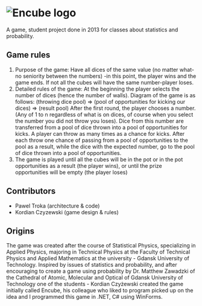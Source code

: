 
# ![Encube logo](../master/logo.png "Encube logo")

A game, student project done in 2013 for classes about statistics and probability.

## Game rules

1. Purpose of the game: Have all dices of the same value (no matter what-no seniority between the numbers) -in this point, the player wins and the game ends. If not all the cubes will have the same number-player loses.
2. Detailed rules of the game: At the beginning the player selects the number of dices (hence the number of walls).
Diagram of the game is as follows: (throwing dice pool) => (pool of opportunities for kicking our dices) => (result pool)
After the first round, the player chooses a number. (Any of 1 to n regardless of what is on dices, of course when you select the number you did not throw you loses).
Dice from this number are transferred from a pool of dice thrown into a pool of opportunities for kicks. A player can throw as many times as a chance for kicks. After each throw one chance of passing from a pool of opportunities to the pool as a result, while the dice with the expected number, go to the pool of dice thrown into a pool of opportunities.
5. The game is played until all the cubes will be in the pot or in the pot opportunities as a result (the player wins), or until the prize opportunities will be empty (the player loses)

## Contributors

* Pawel Troka (architecture & code)
* Kordian Czyzewski (game design & rules)

## Origins

The game was created after the course of Statistical Physics, specializing in Applied Physics, majoring in Technical Physics at the Faculty of Technical Physics and Applied Mathematics at the university - Gdansk University of Technology. Inspired by issues of statistics and probability, and after encouraging to create a game using probability by Dr. Matthew Zawadzki of the Cathedral of Atomic, Molecular and Optical of Gdansk University of Technology one of the students - Kordian Czyżewski created the game initially called Encube, his colleague who liked to program picked up on the idea and I programmed this game in .NET, C# using WinForms.
